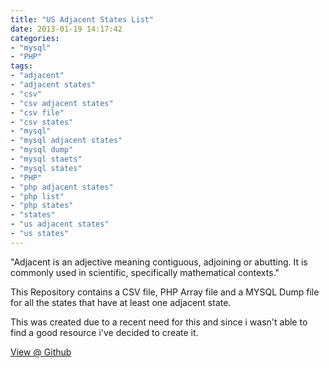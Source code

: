 ```yaml
---
title: "US Adjacent States List"
date: 2013-01-19 14:17:42
categories: 
- "mysql"
- "PHP"
tags: 
- "adjacent"
- "adjacent states"
- "csv"
- "csv adjacent states"
- "csv file"
- "csv states"
- "mysql"
- "mysql adjacent states"
- "mysql dump"
- "mysql staets"
- "mysql states"
- "PHP"
- "php adjacent states"
- "php list"
- "php states"
- "states"
- "us adjacent states"
- "us states"
---
```


"Adjacent is an adjective meaning contiguous, adjoining or abutting. It is commonly used in scientific, specifically mathematical contexts."

This Repository contains a CSV file, PHP Array file and a MYSQL Dump file for all the states that have at least one adjacent state.

This was created due to a recent need for this and since i wasn't able to find a good resource i've decided to create it.

<a href="https://github.com/VinceG/US-Adjacent-States" target="_blank">View @ Github

</a>
